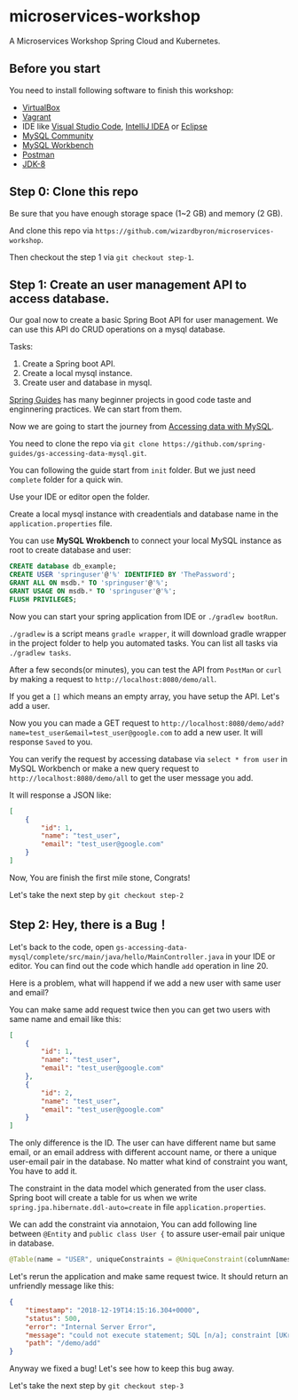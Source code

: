 # microservices-workshop

A Microservices Workshop Spring Cloud and Kubernetes.

## Before you start

You need to install following software to finish this workshop:

- [VirtualBox](https://www.virtualbox.org/)
- [Vagrant](https://www.vagrantup.com/)
- IDE like [Visual Studio Code](https://code.visualstudio.com/), [IntelliJ IDEA](https://www.jetbrains.com/idea/) or [Eclipse](https://www.eclipse.org/downloads/)
- [MySQL Community](https://dev.mysql.com/downloads/mysql/)
- [MySQL Workbench](https://dev.mysql.com/downloads/workbench/)
- [Postman](https://www.getpostman.com/)
- [JDK-8](https://www.oracle.com/technetwork/java/javase/downloads/jdk8-downloads-2133151.html)

## Step 0: Clone this repo

Be sure that you have enough storage space (1~2 GB) and memory (2 GB). 

And clone this repo via `https://github.com/wizardbyron/microservices-workshop`.

Then checkout the step 1 via `git checkout step-1`.

## Step 1: Create an user management API to access database.

Our goal now to create a basic Spring Boot API for user management. We can use this API do CRUD operations on a mysql database.

Tasks:

1. Create a Spring boot API.
2. Create a local mysql instance.
3. Create user and database in mysql.

[Spring Guides](https://spring.io/guides) has many beginner projects in good code taste and enginnering practices. We can start from them.

Now we are going to start the journey from [Accessing data with MySQL](https://spring.io/guides/gs/accessing-data-mysql/).

You need to clone the repo via `git clone https://github.com/spring-guides/gs-accessing-data-mysql.git`.

You can following the guide start from `init` folder. But we just need `complete` folder for a quick win.

Use your IDE or editor open the folder.

Create a local mysql instance with creadentials and database name in the `application.properties` file.

You can use **MySQL Wrokbench** to connect your local MySQL instance as root to create database and user:

```SQL
CREATE database db_example;
CREATE USER 'springuser'@'%' IDENTIFIED BY 'ThePassword';
GRANT ALL ON msdb.* TO 'springuser'@'%';
GRANT USAGE ON msdb.* TO 'springuser'@'%';
FLUSH PRIVILEGES;
```

Now you can start your spring application from IDE or `./gradlew bootRun`.

`./gradlew` is a script means `gradle wrapper`, it will download gradle wrapper in the project folder to help you automated tasks. You can list all tasks via `./gradlew tasks`.

After a few seconds(or minutes), you can test the API from `PostMan` or `curl` by making a request to `http://localhost:8080/demo/all`.

If you get a `[]` which means an empty array, you have setup the API. Let's add a user.

Now you you can made a GET request to `http://localhost:8080/demo/add?name=test_user&email=test_user@google.com` to add a new user. It will response `Saved` to you.

You can verify the request by accessing database via `select * from user` in MySQL Workbench or make a new query request to `http://localhost:8080/demo/all` to get the user message you add.

It will response a JSON like:

```JSON
[
    {
        "id": 1,
        "name": "test_user",
        "email": "test_user@google.com"
    }
]
```

Now, You are finish the first mile stone, Congrats!

Let's take the next step by `git checkout step-2`

## Step 2: Hey, there is a Bug！

Let's back to the code, open `gs-accessing-data-mysql/complete/src/main/java/hello/MainController.java` in your IDE or editor. You can find out the code which handle `add` operation in line 20.

Here is a problem, what will happend if we add a new user with same user and email?

You can make same add request twice then you can get two users with same name and email like this:

```JSON
[
    {
        "id": 1,
        "name": "test_user",
        "email": "test_user@google.com"
    },
    {
        "id": 2,
        "name": "test_user",
        "email": "test_user@google.com"
    }
]
```

The only difference is the ID. The user can have different name but same email, or an email address with different account name, or there a unique user-email pair in the database. No matter what kind of constraint you want, You have to add it.

The constraint in the data model which generated from the user class. Spring boot will create a table for us when we write `spring.jpa.hibernate.ddl-auto=create` in file `application.properties`.

We can add the constraint via annotaion, You can add following line between `@Entity` and `public class User {` to assure user-email pair unique in database.

```Java
@Table(name = "USER", uniqueConstraints = @UniqueConstraint(columnNames = {"Name", "Email"}))
```

Let's rerun the application and make same request twice. It should return an unfriendly message like this:

```JSON
{
    "timestamp": "2018-12-19T14:15:16.304+0000",
    "status": 500,
    "error": "Internal Server Error",
    "message": "could not execute statement; SQL [n/a]; constraint [UKrjpkssy3ogf0vjvjbn7le85qt]; nested exception is org.hibernate.exception.ConstraintViolationException: could not execute statement",
    "path": "/demo/add"
}
```

Anyway we fixed a bug! Let's see how to keep this bug away.

Let's take the next step by `git checkout step-3`
